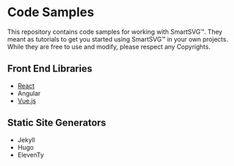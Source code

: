 # Code Samples

This repository contains code samples for working with SmartSVG:tm:. They meant as tutorials to get you started using SmartSVG:tm: in your own projects. While they are free to use and modify, please respect any Copyrights.

## Front End Libraries

* [React](./React/)
* Angular
* [Vue.js](./Vue/)

## Static Site Generators

* Jekyll
* Hugo
* ElevenTy
